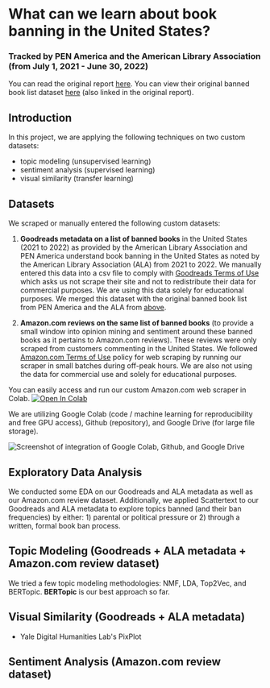 # What can we learn about book banning in the United States?
### Tracked by PEN America and the American Library Association (from July 1, 2021 - June 30, 2022)

You can read the original report [here](https://pen.org/report/banned-usa-growing-movement-to-censor-books-in-schools/).
You can view their original banned book list dataset [here](https://docs.google.com/spreadsheets/d/1hTs_PB7KuTMBtNMESFEGuK-0abzhNxVv4tgpI5-iKe8/edit#gid=660619424) (also linked in the original report).

## Introduction

In this project, we are applying the following techniques on two custom datasets:

- topic modeling (unsupervised learning)
- sentiment analysis (supervised learning)
- visual similarity (transfer learning)

## Datasets

We scraped or manually entered the following custom datasets:

1) **Goodreads metadata on a list of banned books** in the United States (2021 to 2022) as provided by the American Library Association and PEN America understand book banning in the United States as noted by the American Library Association (ALA) from 2021 to 2022. We manually entered this data into a csv file to comply with [Goodreads Terms of Use](https://www.goodreads.com/about/terms) which asks us not scrape their site and not to redistribute their data for commercial purposes. We are using this data solely for educational purposes. We merged this dataset with the original banned book list from PEN America and the ALA from [above](https://docs.google.com/spreadsheets/d/1hTs_PB7KuTMBtNMESFEGuK-0abzhNxVv4tgpI5-iKe8/edit#gid=660619424).

2) **Amazon.com reviews on the same list of banned books** (to provide a small window into opinion mining and sentiment around these banned books as it pertains to Amazon.com reviews). These reviews were only scraped from customers commenting in the United States. We followed [Amazon.com Terms of Use](https://www.amazon.com/gp/help/customer/display.html?nodeId=202140280) policy for web scraping by running our scraper in small batches during off-peak hours. We are also not using the data for commercial use and solely for educational purposes. 

You can easily access and run our custom Amazon.com web scraper in Colab. [![Open In Colab](https://colab.research.google.com/assets/colab-badge.svg)](https://colab.research.google.com/drive/1ezec1HS3rCFXAgVp_qgBqMCxO5V3zP9A?authuser=4#scrollTo=zvCIC6Nxg2Ne) 

We are utilizing Google Colab (code / machine learning for reproducibility and free GPU access), Github (repository), and Google Drive (for large file storage).

![Screenshot of integration of Google Colab, Github, and Google Drive](https://drive.google.com/uc?id=1FtOW4QDqXzs0HWF2__9bBFdLCQibfHhE)

## Exploratory Data Analysis

We conducted some EDA on our Goodreads and ALA metadata as well as our Amazon.com review dataset. Additionally, we applied Scattertext to our Goodreads and ALA metadata to explore topics banned (and their ban frequencies) by either: 1) parental or political pressure or 2) through a written, formal book ban process.

## Topic Modeling (Goodreads + ALA metadata + Amazon.com review dataset)

We tried a few topic modeling methodologies: NMF, LDA, Top2Vec, and BERTopic. **BERTopic** is our best approach so far.

## Visual Similarity (Goodreads + ALA metadata)

- Yale Digital Humanities Lab's PixPlot

## Sentiment Analysis (Amazon.com review dataset)


